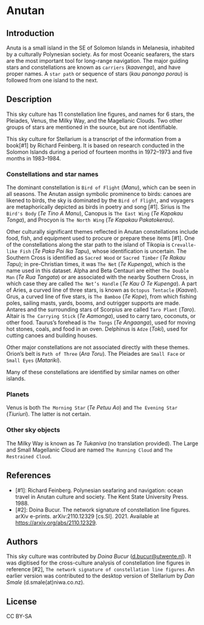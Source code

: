 # Anutan

## Introduction

Anuta is a small island in the SE of Solomon Islands in Melanesia, inhabited by
a culturally Polynesian society. As for most Oceanic seafarers, the stars are
the most important tool for long-range navigation. The major guiding stars and
constellations are known as `carriers` (_kaavenga_), and have proper names. A
`star path` or sequence of stars (_kau panonga porau_) is followed from one
island to the next.

## Description

This sky culture has 11 constellation line figures, and names for 6 stars, the
Pleiades, Venus, the Milky Way, and the Magellanic Clouds. Two other groups of
stars are mentioned in the source, but are not identifiable.

This sky culture for Stellarium is a transcript of the information from a
book[#1] by Richard Feinberg. It is based on research conducted in the Solomon
Islands during a period of fourteen months in 1972–1973 and five months in
1983–1984.

### Constellations and star names

The dominant constellation is `Bird of Flight` (_Manu_), which can be seen in
all seasons. The Anutan assign symbolic prominence to birds: canoes are likened
to birds, the sky is dominated by the `Bird of Flight`, and voyagers are
metaphorically depicted as birds in poetry and song [#1]. Sirius is `The Bird's
Body` (_Te Tino A Manu_), Canopus is `The East Wing` (_Te Kapakau Tonga_), and
Procyon is `The North Wing` (_Te Kapakau Pakatokerau_).

Other culturally significant themes reflected in Anutan constellations include
food, fish, and equipment used to procure or prepare these items [#1]. One of
the constellations along the star path to the island of Tikopia is
`Crevalle-like Fish` (_Te Paka Poi Ika Tapu_), whose identification is
uncertain. The Southern Cross is identified as `Sacred Wood` or `Sacred Timber`
(_Te Rakau Tapu_); in pre-Christian times, it was `The Net` (_Te Kupenga_),
which is the name used in this dataset. Alpha and Beta Centauri are either `The
Double Man` (_Te Rua Tangata_) or are associated with the nearby Southern
Cross, in which case they are called `The Net’s Handle` (_Te Kau O Te
Kupenga_). A part of Aries, a curved line of three stars, is known as `Octopus
Tentacle` (_Kaavei_). Grus, a curved line of five stars, is `The Bamboo` (_Te
Kope_), from which fishing poles, sailing masts, yards, booms, and outrigger
supports are made. Antares and the surrounding stars of Scorpius are called
`Taro Plant` (_Taro_). Altair is `The Carrying Stick` (_Te Aamonga_), used to
carry taro, coconuts, or other food. Taurus’s forehead is `The Tongs` (_Te
Angaanga_), used for moving hot stones, coals, and food in an oven. Delphinus
is `Adze` (_Toki_), used for cutting canoes and building houses.

Other major constellations are not associated directly with these themes.
Orion’s belt is `Path of Three` (_Ara Toru_). The Pleiades are `Small Face` or
`Small Eyes` (_Matariki_).

Many of these constellations are identified by similar names on other islands.

### Planets

Venus is both `The Morning Star` (_Te Petuu Ao_) and `The Evening Star`
(_Tiuriuri_). The latter is not certain.

### Other sky objects

The Milky Way is known as _Te Tukaniva_ (no translation provided). The Large
and Small Magellanic Cloud are named `The Running Cloud` and `The Restrained
Cloud`.

## References

 - [#1]: Richard Feinberg. Polynesian seafaring and navigation: ocean travel in Anutan culture and society. The Kent State University Press. 1988.
 - [#2]: Doina Bucur. The network signature of constellation line figures. arXiv e-prints. arXiv:2110.12329 [cs.SI]. 2021. Available at <https://arxiv.org/abs/2110.12329>.

## Authors

This sky culture was contributed by _Doina Bucur_ (d.bucur@utwente.nl). It was digitised for the cross-culture analysis of constellation line figures in reference [#2], `The network signature of constellation line figures`. An earlier version was contributed to the desktop version of Stellarium by _Dan Smale_ (d.smale(at)niwa.co.nz).

## License

CC BY-SA
